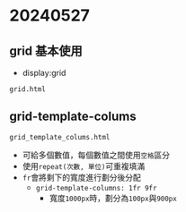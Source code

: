 # 20240527 

## grid 基本使用

- display:grid

`grid.html`

## grid-template-colums

`grid_template_colums.html`

- 可給多個數值，每個數值之間使用`空格`區分
- 使用`repeat(次數, 單位)`可重複填滿
- `fr`會將剩下的寬度進行劃分後分配
    - `grid-template-columns: 1fr 9fr`
        - 寬度`1000px`時，劃分為`100px`與`900px`

